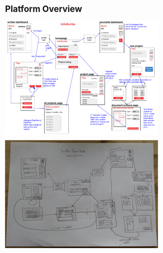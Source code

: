 Platform Overview
==========

![InfoScribe platform flow](https://raw.githubusercontent.com/InfoScribe/wireframes/master/images/InfoScribe_Overview.png)

![InfoScribe platform sketch](https://raw.githubusercontent.com/InfoScribe/wireframes/master/images/platform_sketch.jpg)
